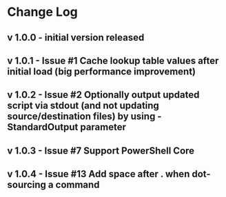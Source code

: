 # Change Log

## v 1.0.0 - initial version released
## v 1.0.1 - Issue #1 Cache lookup table values after initial load (big performance improvement)
## v 1.0.2 - Issue #2 Optionally output updated script via stdout (and not updating source/destination files) by using -StandardOutput parameter
## v 1.0.3 - Issue #7 Support PowerShell Core
## v 1.0.4 - Issue #13 Add space after . when dot-sourcing a command